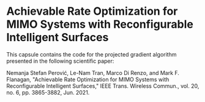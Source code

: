 # Achievable Rate Optimization for MIMO Systems with Reconfigurable Intelligent Surfaces

This capsule contains the code for the projected gradient algorithm presented in the following scientific paper:

Nemanja Stefan Perović, Le-Nam Tran, Marco Di Renzo, and Mark F. Flanagan, "Achievable Rate Optimization for MIMO Systems with Reconfigurable Intelligent Surfaces," IEEE Trans. Wireless Commun.,  vol. 20, no. 6, pp. 3865-3882, Jun. 2021. 